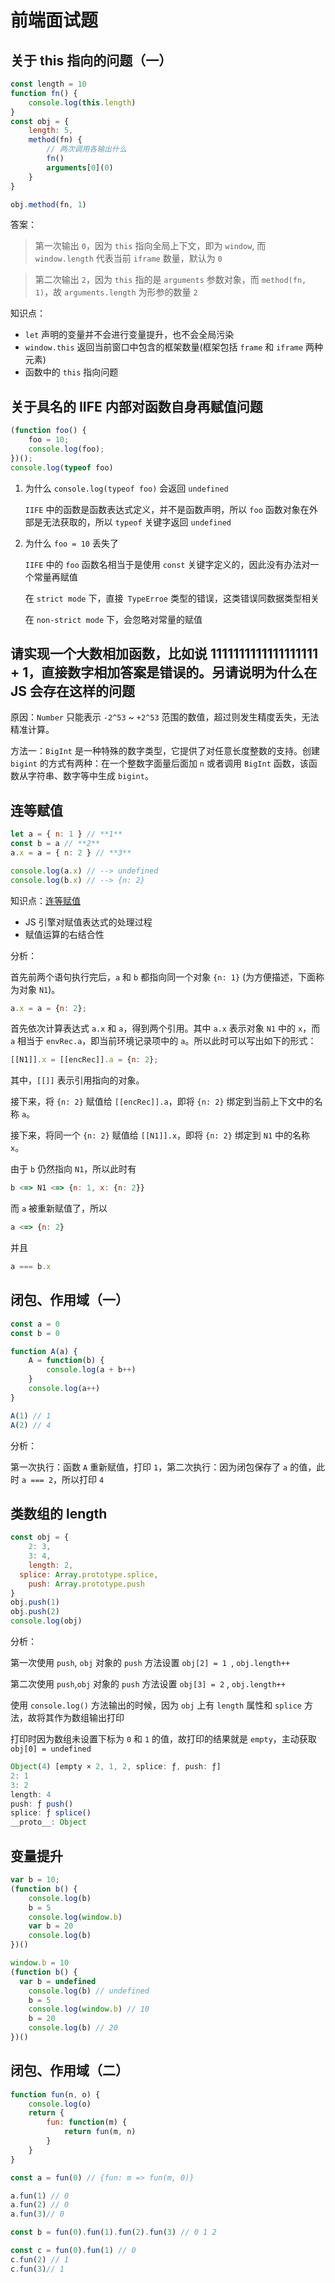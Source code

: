 # 前端面试题

## 关于 this 指向的问题（一）
```js
const length = 10
function fn() {
	console.log(this.length)
}
const obj = {
	length: 5,
	method(fn) {
		// 两次调用各输出什么
		fn()
		arguments[0](0)
	}
}

obj.method(fn, 1)
```

答案：

>第一次输出 `0`，因为 `this` 指向全局上下文，即为 `window`, 而 `window.length` 代表当前 `iframe` 数量，默认为 `0`

>第二次输出 `2`，因为 `this` 指的是 `arguments` 参数对象，而 `method(fn, 1)`，故 `arguments.length` 为形参的数量 `2`

知识点：

- `let` 声明的变量并不会进行变量提升，也不会全局污染
- `window.this` 返回当前窗口中包含的框架数量(框架包括 `frame` 和 `iframe` 两种元素)
- 函数中的 `this` 指向问题

## 关于具名的 IIFE 内部对函数自身再赋值问题

```js
(function foo() {
	foo = 10;
	console.log(foo);
})();
console.log(typeof foo)
```

1. 为什么 `console.log(typeof foo)` 会返回 `undefined`

    `IIFE` 中的函数是函数表达式定义，并不是函数声明，所以 `foo` 函数对象在外部是无法获取的，所以 `typeof` 关键字返回 `undefined`

2. 为什么 `foo = 10` 丢失了

    `IIFE` 中的 `foo` 函数名相当于是使用 `const` 关键字定义的，因此没有办法对一个常量再赋值

    在 `strict mode` 下，直接` TypeErroe` 类型的错误，这类错误同数据类型相关

    在 `non-strict mode` 下，会忽略对常量的赋值

## 请实现一个大数相加函数，比如说 1111111111111111111 + 1，直接数字相加答案是错误的。另请说明为什么在 JS 会存在这样的问题

原因：`Number` 只能表示 `-2^53` ~ `+2^53` 范围的数值，超过则发生精度丢失，无法精准计算。


方法一：`BigInt` 是一种特殊的数字类型，它提供了对任意长度整数的支持。创建 `bigint` 的方式有两种：在一个整数字面量后面加 `n` 或者调用 `BigInt` 函数，该函数从字符串、数字等中生成 `bigint`。


## 连等赋值

```js
let a = { n: 1 } // **1**
const b = a // **2**
a.x = a = { n: 2 } // **3**

console.log(a.x) // --> undefined
console.log(b.x) // --> {n: 2}
```

知识点：[连等赋值](https://segmentfault.com/a/1190000004224719)
- JS 引擎对赋值表达式的处理过程
- 赋值运算的右结合性

分析：

首先前两个语句执行完后，`a` 和 `b` 都指向同一个对象 `{n: 1}` (为方便描述，下面称为对象 `N1`)。

```js
a.x = a = {n: 2};
```

首先依次计算表达式 `a.x` 和 `a`，得到两个引用。其中 `a.x` 表示对象 `N1` 中的 `x`，而 `a` 相当于 `envRec.a`，即当前环境记录项中的 `a`。所以此时可以写出如下的形式：

```js
[[N1]].x = [[encRec]].a = {n: 2};
```

其中，`[[]]` 表示引用指向的对象。

接下来，将 `{n: 2}` 赋值给 `[[encRec]].a`，即将 `{n: 2}` 绑定到当前上下文中的名称 `a`。

接下来，将同一个 `{n: 2}` 赋值给 `[[N1]].x`，即将 `{n: 2}` 绑定到 `N1` 中的名称 `x`。

由于 `b` 仍然指向 `N1`，所以此时有

```js
b <=> N1 <=> {n: 1, x: {n: 2}}
```

而 `a` 被重新赋值了，所以

```js
a <=> {n: 2}
```

并且

```js
a === b.x
```

## 闭包、作用域（一）

```js
const a = 0
const b = 0

function A(a) {
	A = function(b) {
		console.log(a + b++)
	}
	console.log(a++)
}

A(1) // 1
A(2) // 4
```

分析：

第一次执行：函数 `A` 重新赋值，打印 `1`，第二次执行：因为闭包保存了 `a` 的值，此时 `a === 2`，所以打印 `4`

## 类数组的 length

```js
const obj = {
	2: 3,
	3: 4,
	length: 2,
  splice: Array.prototype.splice,
	push: Array.prototype.push
}
obj.push(1)
obj.push(2)
console.log(obj)
```

分析：

第一次使用 `push`, `obj` 对象的 `push` 方法设置 `obj[2] = 1 `, `obj.length++`

第二次使用 `push`,`obj` 对象的 `push` 方法设置 `obj[3] = 2` , `obj.length++`

使用 `console.log()` 方法输出的时候，因为 `obj` 上有 `length` 属性和 `splice` 方法，故将其作为数组输出打印

打印时因为数组未设置下标为 `0` 和 `1` 的值，故打印的结果就是 `empty`，主动获取 `obj[0] = undefined`

```js
Object(4) [empty × 2, 1, 2, splice: ƒ, push: ƒ]
2: 1
3: 2
length: 4
push: ƒ push()
splice: ƒ splice()
__proto__: Object
```

## 变量提升

```js
var b = 10;
(function b() {
	console.log(b)
	b = 5
	console.log(window.b)
	var b = 20
	console.log(b)
})()
```

```js
window.b = 10
(function b() {
  var b = undefined
	console.log(b) // undefined
	b = 5
	console.log(window.b) // 10
	b = 20
	console.log(b) // 20
})()
```

## 闭包、作用域（二）

```js
function fun(n, o) {
	console.log(o)
	return {
		fun: function(m) {
			return fun(m, n)
		}
	}
}

const a = fun(0) // {fun: m => fun(m, 0)}

a.fun(1) // 0
a.fun(2) // 0
a.fun(3)// 0

const b = fun(0).fun(1).fun(2).fun(3) // 0 1 2

const c = fun(0).fun(1) // 0
c.fun(2) // 1
c.fun(3)// 1
```



















<!-- ## 有做过哪些 webpack 优化？没有的话可以说下你了解的

做过，具体问题具体分析，
一般从打包时间和打包体积方面着手：`speed-measure-webpack-plugin` 插件分析时间，`webpack-bundle-analyzer` 插件分析大小，依赖项等等。
缓存：升级 `webpack5`，持久化缓存，大大加快了除第一次构建以外的打包速度，`loader` 缓存，`cache-loader`，`babel-loader` 的 `cacheDirectory` 缓存
依赖查找：`reolve` 加快依赖的查找速度，`resolveLoader` 加快 `loader` 的查找速度，
代码分包：动态 `polyfill`，`SplitChunksPlugin` 分割第三方模块，
多线程 `thread-loader` ，图片压缩等
通过 `cdn` 的方式引入 配合` externals` 属性等

## 有没有做过什么困难的项目
类似的问题还很多，遇到这种问题，我们需要的是曲线救国。比如说你觉得公司里做的没啥的难的，就说说平时学习中有没有遇到过啥的难题，或者别的你觉得难的事情，没必要就卡住在项目上，这样总比什么都不说来的好。 -->


<!-- 稀疏数组与密数组 -->
<!-- var ary = Array(3);
ary[0]=2
ary.map(function(elem) { return '1'; }); // '1',会跳过空值
 -->
<!-- 浮点运算 -->
<!-- 余数的正负号随第一个操作数 -->
<!-- 数组比较大小 -->
<!-- 相等（==）和全等（===）还是比较引用地址
     引用类型间比较大小是按照字典序比较，就是先比第一项谁大，相同再去比第二项。 -->

<!-- JavaScript默认使用字典序(alphanumeric)来排序。因此结果是[1,10,2,5] -->
